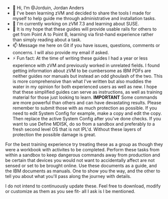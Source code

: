 - 👋 Hi, I’m @Jorduin, Jordan Anders
- 👀 I've been learning zVM and decided to share the tools I made for myself to help guide me through administrative and installation tasks.
- 🌱 I'm currently working on zVM 7.3 and learning about SUSE.
- 💞️ It is my hope that these guides will provide usable rails for others to get from Point A to Point B, learning via first-hand experience 
      rather than simply reading about a task.
- 📫 Message me here on Git if you have issues, questions, comments or concerns. I will also provide my email if asked.
- ⚡ Fun fact: At the time of writing these guides I had a year or less experience with zVM and previously worked in unrelated fields. I found
      getting information about zVM to be cumbersome as IBM PDFs are neither guides nor manuals but instead an odd ghoulash of the two. This is
      more comprehensive than what I've written but also muddies the water in my opinion for both experienced users as well as new. I hope that
      these simplified guides can serve as instructions, as well as training material for those just looking to learn. 
**IMPORTANT** 
Some commands are more powerful than others and can have devastating results. Please remember to submit those with as much protection as possible.
If you need to edit System Config for example, make a copy and edit the copy. Then replace the active System Config after you've done checks.
If you want to use Define MDISK, do so from a sandbox and preferably *to* a fresh second level OS that is not IPL'd. Without these layers of protection
the possible damage is great.

For the best training experience try treating these as a group as though they were a workbook with activites to be completed. Perform these tasks from
within a sandbox to keep dangerous commands away from production and be certain that devices you would not want to accidentally affect are not
sensed or set to be brought online. Use these documents as a guide, and the IBM documents as manuals. One to show you the way, and the other to
tell you about what you'll pass along the journey with details.

I do not intend to continuously update these. Feel free to download, modify or customize as them as you see fit- all I ask is I be mentioned.

